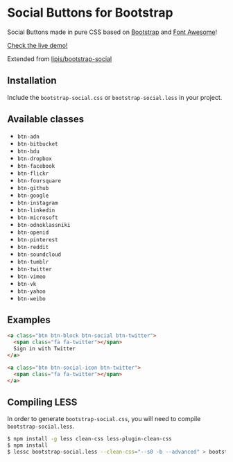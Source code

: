 Social Buttons for Bootstrap
============================

Social Buttons made in pure CSS based on
[Bootstrap](http://twbs.github.io/bootstrap/) and
[Font Awesome](http://fortawesome.github.io/Font-Awesome/)!

[Check the live demo!](github.ibm.com/pages/dswb/bootstrap-social)

Extended from [lipis/bootstrap-social](https://github.com/lipis/bootstrap-social)

Installation
------------

Include the `bootstrap-social.css` or `bootstrap-social.less` in your project.

Available classes
-----------------
 - `btn-adn`
 - `btn-bitbucket`
 - `btn-bdu`
 - `btn-dropbox`
 - `btn-facebook`
 - `btn-flickr`
 - `btn-foursquare`
 - `btn-github`
 - `btn-google`
 - `btn-instagram`
 - `btn-linkedin`
 - `btn-microsoft`
 - `btn-odnoklassniki`
 - `btn-openid`
 - `btn-pinterest`
 - `btn-reddit`
 - `btn-soundcloud`
 - `btn-tumblr`
 - `btn-twitter`
 - `btn-vimeo`
 - `btn-vk`
 - `btn-yahoo`
 - `btn-weibo`

Examples
--------

```html
<a class="btn btn-block btn-social btn-twitter">
  <span class="fa fa-twitter"></span>
  Sign in with Twitter
</a>

<a class="btn btn-social-icon btn-twitter">
  <span class="fa fa-twitter"></span>
</a>
```

Compiling LESS
--------------

In order to generate `bootstrap-social.css`, you will need to compile
`bootstrap-social.less`.

```sh
$ npm install -g less clean-css less-plugin-clean-css
$ npm install
$ lessc bootstrap-social.less --clean-css="--s0 -b --advanced" > bootstrap-social.css
```
